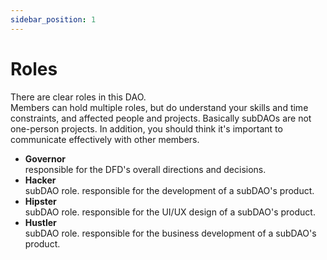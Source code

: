 ```yaml
---
sidebar_position: 1
---
```


# Roles

There are clear roles in this DAO.<br />
Members can hold multiple roles, but do understand your skills and time constraints, and affected people and projects. Basically subDAOs are not one-person projects. In addition, you should think it's important to communicate effectively with other members.

- **Governor**<br />
responsible for the DFD's overall directions and decisions.
- **Hacker**<br />
subDAO role. responsible for the development of a subDAO's product.
- **Hipster**<br />
subDAO role. responsible for the UI/UX design of a subDAO's product.
- **Hustler**<br />
subDAO role. responsible for the business development of a subDAO's product.
